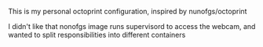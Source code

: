 This is my personal octoprint configuration, inspired by nunofgs/octoprint

I didn't like that nonofgs image runs supervisord to access the webcam, and wanted to split responsibilities into different containers
